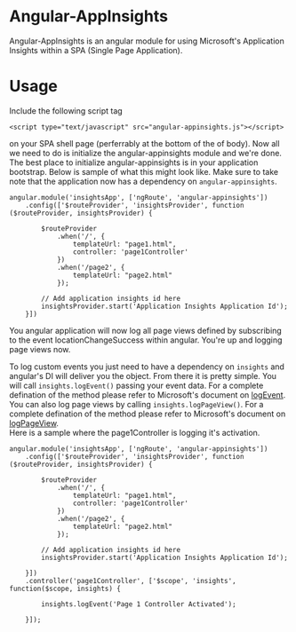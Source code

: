 Angular-AppInsights
===================

Angular-AppInsights is an angular module for using Microsoft's Application Insights within a SPA (Single Page Application).

Usage
===================
Include the following script tag 

```<script type="text/javascript" src="angular-appinsights.js"></script>```  

on your SPA shell page (perferrably at the bottom of the of body).  Now all we need to do is initialize the angular-appinsights 
module and we're done.  The best place to initialize angular-appinsights is in your application bootstrap.  Below is sample of 
what this might look like. Make sure to take note that the application now has a dependency on ```angular-appinsights```.

```
angular.module('insightsApp', ['ngRoute', 'angular-appinsights'])
    .config(['$routeProvider', 'insightsProvider', function ($routeProvider, insightsProvider) {

        $routeProvider
            .when('/', {
                templateUrl: "page1.html",
                controller: 'page1Controller'
            })
            .when('/page2', {
                templateUrl: "page2.html"
            });

        // Add application insights id here
        insightsProvider.start('Application Insights Application Id');
    }])
```
  
You angular application will now log all page views defined by subscribing to the event locationChangeSuccess within angular.
You're up and logging page views now.  

To log custom events you just need to have a dependency on ```insights``` and angular's DI will deliver you the object.  From there it is 
pretty simple.  You will call ```insights.logEvent()``` passing your event data.  For a complete defination of the method please refer to
Microsoft's document on [logEvent](http://msdn.microsoft.com/en-us/library/dn614099.aspx).  You can also log page views by calling
```insights.logPageView()```. For a complete defination of the method please refer to Microsoft's document on
[logPageView](http://msdn.microsoft.com/en-us/library/dn614096.aspx).  
Here is a sample where the page1Controller is logging it's activation. 
```
angular.module('insightsApp', ['ngRoute', 'angular-appinsights'])
    .config(['$routeProvider', 'insightsProvider', function ($routeProvider, insightsProvider) {

        $routeProvider
            .when('/', {
                templateUrl: "page1.html",
                controller: 'page1Controller'
            })
            .when('/page2', {
                templateUrl: "page2.html"
            });

        // Add application insights id here
        insightsProvider.start('Application Insights Application Id');

    }])
    .controller('page1Controller', ['$scope', 'insights', function($scope, insights) {

        insights.logEvent('Page 1 Controller Activated');

    }]);
```